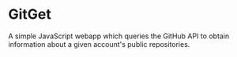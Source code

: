 # GitGet
A simple JavaScript webapp which queries the GitHub API to obtain information about a given account's public repositories.
